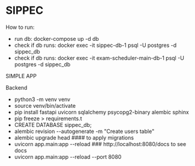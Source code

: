 # SIPPEC

How to run:
 - run db: docker-compose up -d db
 - check if db runs: docker exec -it sippec-db-1 psql -U postgres -d sippec_db
 - check if db runs: docker exec -it exam-scheduler-main-db-1 psql -U postgres -d sippec_db
 



 SIMPLE APP
 
 Backend
 - python3 -m venv venv
 - source venv/bin/activate
 - pip install fastapi uvicorn sqlalchemy psycopg2-binary alembic sphinx
 - pip freeze > requirements.t
 - CREATE DATABASE sippec_db;
 - alembic revision --autogenerate -m "Create users table"
 - alembic upgrade head #### to apply migrations
 - uvicorn app.main:app --reload      ### http://localhost:8080/docs to see docs
 - uvicorn app.main:app --reload --port 8080